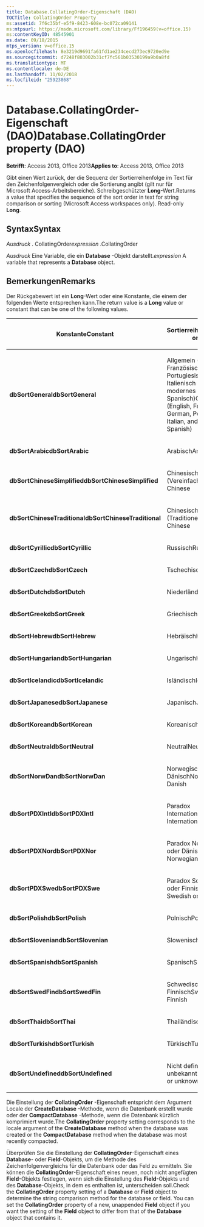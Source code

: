 ```yaml
---
title: Database.CollatingOrder-Eigenschaft (DAO)
TOCTitle: CollatingOrder Property
ms:assetid: 7f6c35bf-e5f9-8423-608e-bc072ca09141
ms:mtpsurl: https://msdn.microsoft.com/library/Ff196459(v=office.15)
ms:contentKeyID: 48545901
ms.date: 09/18/2015
mtps_version: v=office.15
ms.openlocfilehash: 8e3219d9691fa61fd1ae234cecd273ec9720ed9e
ms.sourcegitcommit: d7248f803002b31cf7fc561b03530199a9b0a8fd
ms.translationtype: MT
ms.contentlocale: de-DE
ms.lasthandoff: 11/02/2018
ms.locfileid: "25923868"
---
```

# <a name="databasecollatingorder-property-dao"></a><span data-ttu-id="81759-102">Database.CollatingOrder-Eigenschaft (DAO)</span><span class="sxs-lookup"><span data-stu-id="81759-102">Database.CollatingOrder property (DAO)</span></span>


<span data-ttu-id="81759-103">**Betrifft**: Access 2013, Office 2013</span><span class="sxs-lookup"><span data-stu-id="81759-103">**Applies to**: Access 2013, Office 2013</span></span>

<span data-ttu-id="81759-p101">Gibt einen Wert zurück, der die Sequenz der Sortierreihenfolge im Text für den Zeichenfolgenvergleich oder die Sortierung angibt (gilt nur für Microsoft Access-Arbeitsbereiche). Schreibgeschützter **Long**-Wert.</span><span class="sxs-lookup"><span data-stu-id="81759-p101">Returns a value that specifies the sequence of the sort order in text for string comparison or sorting (Microsoft Access workspaces only). Read-only **Long**.</span></span>

## <a name="syntax"></a><span data-ttu-id="81759-106">Syntax</span><span class="sxs-lookup"><span data-stu-id="81759-106">Syntax</span></span>

<span data-ttu-id="81759-107">*Ausdruck* . CollatingOrder</span><span class="sxs-lookup"><span data-stu-id="81759-107">*expression* .CollatingOrder</span></span>

<span data-ttu-id="81759-108">*Ausdruck* Eine Variable, die ein **Database** -Objekt darstellt.</span><span class="sxs-lookup"><span data-stu-id="81759-108">*expression* A variable that represents a **Database** object.</span></span>

## <a name="remarks"></a><span data-ttu-id="81759-109">Bemerkungen</span><span class="sxs-lookup"><span data-stu-id="81759-109">Remarks</span></span>

<span data-ttu-id="81759-110">Der Rückgabewert ist ein **Long**-Wert oder eine Konstante, die einem der folgenden Werte entsprechen kann.</span><span class="sxs-lookup"><span data-stu-id="81759-110">The return value is a **Long** value or constant that can be one of the following values.</span></span>

<table>
<colgroup>
<col style="width: 50%" />
<col style="width: 50%" />
</colgroup>
<thead>
<tr class="header">
<th><p><span data-ttu-id="81759-111">Konstante</span><span class="sxs-lookup"><span data-stu-id="81759-111">Constant</span></span></p></th>
<th><p><span data-ttu-id="81759-112">Sortierreihenfolge</span><span class="sxs-lookup"><span data-stu-id="81759-112">Sort order</span></span></p></th>
</tr>
</thead>
<tbody>
<tr class="odd">
<td><p><span data-ttu-id="81759-113"><strong>dbSortGeneral</strong></span><span class="sxs-lookup"><span data-stu-id="81759-113"><strong>dbSortGeneral</strong></span></span></p></td>
<td><p><span data-ttu-id="81759-114">Allgemein (Englisch, Französisch, Deutsch, Portugiesisch, Italienisch und modernes Spanisch)</span><span class="sxs-lookup"><span data-stu-id="81759-114">General (English, French, German, Portuguese, Italian, and Modern Spanish)</span></span></p></td>
</tr>
<tr class="even">
<td><p><span data-ttu-id="81759-115"><strong>dbSortArabic</strong></span><span class="sxs-lookup"><span data-stu-id="81759-115"><strong>dbSortArabic</strong></span></span></p></td>
<td><p><span data-ttu-id="81759-116">Arabisch</span><span class="sxs-lookup"><span data-stu-id="81759-116">Arabic</span></span></p></td>
</tr>
<tr class="odd">
<td><p><span data-ttu-id="81759-117"><strong>dbSortChineseSimplified</strong></span><span class="sxs-lookup"><span data-stu-id="81759-117"><strong>dbSortChineseSimplified</strong></span></span></p></td>
<td><p><span data-ttu-id="81759-118">Chinesisch (Vereinfacht)</span><span class="sxs-lookup"><span data-stu-id="81759-118">Simplified Chinese</span></span></p></td>
</tr>
<tr class="even">
<td><p><span data-ttu-id="81759-119"><strong>dbSortChineseTraditional</strong></span><span class="sxs-lookup"><span data-stu-id="81759-119"><strong>dbSortChineseTraditional</strong></span></span></p></td>
<td><p><span data-ttu-id="81759-120">Chinesisch (Traditionell)</span><span class="sxs-lookup"><span data-stu-id="81759-120">Traditional Chinese</span></span></p></td>
</tr>
<tr class="odd">
<td><p><span data-ttu-id="81759-121"><strong>dbSortCyrillic</strong></span><span class="sxs-lookup"><span data-stu-id="81759-121"><strong>dbSortCyrillic</strong></span></span></p></td>
<td><p><span data-ttu-id="81759-122">Russisch</span><span class="sxs-lookup"><span data-stu-id="81759-122">Russian</span></span></p></td>
</tr>
<tr class="even">
<td><p><span data-ttu-id="81759-123"><strong>dbSortCzech</strong></span><span class="sxs-lookup"><span data-stu-id="81759-123"><strong>dbSortCzech</strong></span></span></p></td>
<td><p><span data-ttu-id="81759-124">Tschechisch</span><span class="sxs-lookup"><span data-stu-id="81759-124">Czech</span></span></p></td>
</tr>
<tr class="odd">
<td><p><span data-ttu-id="81759-125"><strong>dbSortDutch</strong></span><span class="sxs-lookup"><span data-stu-id="81759-125"><strong>dbSortDutch</strong></span></span></p></td>
<td><p><span data-ttu-id="81759-126">Niederländisch</span><span class="sxs-lookup"><span data-stu-id="81759-126">Dutch</span></span></p></td>
</tr>
<tr class="even">
<td><p><span data-ttu-id="81759-127"><strong>dbSortGreek</strong></span><span class="sxs-lookup"><span data-stu-id="81759-127"><strong>dbSortGreek</strong></span></span></p></td>
<td><p><span data-ttu-id="81759-128">Griechisch</span><span class="sxs-lookup"><span data-stu-id="81759-128">Greek</span></span></p></td>
</tr>
<tr class="odd">
<td><p><span data-ttu-id="81759-129"><strong>dbSortHebrew</strong></span><span class="sxs-lookup"><span data-stu-id="81759-129"><strong>dbSortHebrew</strong></span></span></p></td>
<td><p><span data-ttu-id="81759-130">Hebräisch</span><span class="sxs-lookup"><span data-stu-id="81759-130">Hebrew</span></span></p></td>
</tr>
<tr class="even">
<td><p><span data-ttu-id="81759-131"><strong>dbSortHungarian</strong></span><span class="sxs-lookup"><span data-stu-id="81759-131"><strong>dbSortHungarian</strong></span></span></p></td>
<td><p><span data-ttu-id="81759-132">Ungarisch</span><span class="sxs-lookup"><span data-stu-id="81759-132">Hungarian</span></span></p></td>
</tr>
<tr class="odd">
<td><p><span data-ttu-id="81759-133"><strong>dbSortIcelandic</strong></span><span class="sxs-lookup"><span data-stu-id="81759-133"><strong>dbSortIcelandic</strong></span></span></p></td>
<td><p><span data-ttu-id="81759-134">Isländisch</span><span class="sxs-lookup"><span data-stu-id="81759-134">Icelandic</span></span></p></td>
</tr>
<tr class="even">
<td><p><span data-ttu-id="81759-135"><strong>dbSortJapanese</strong></span><span class="sxs-lookup"><span data-stu-id="81759-135"><strong>dbSortJapanese</strong></span></span></p></td>
<td><p><span data-ttu-id="81759-136">Japanisch</span><span class="sxs-lookup"><span data-stu-id="81759-136">Japanese</span></span></p></td>
</tr>
<tr class="odd">
<td><p><span data-ttu-id="81759-137"><strong>dbSortKorean</strong></span><span class="sxs-lookup"><span data-stu-id="81759-137"><strong>dbSortKorean</strong></span></span></p></td>
<td><p><span data-ttu-id="81759-138">Koreanisch</span><span class="sxs-lookup"><span data-stu-id="81759-138">Korean</span></span></p></td>
</tr>
<tr class="even">
<td><p><span data-ttu-id="81759-139"><strong>dbSortNeutral</strong></span><span class="sxs-lookup"><span data-stu-id="81759-139"><strong>dbSortNeutral</strong></span></span></p></td>
<td><p><span data-ttu-id="81759-140">Neutral</span><span class="sxs-lookup"><span data-stu-id="81759-140">Neutral</span></span></p></td>
</tr>
<tr class="odd">
<td><p><span data-ttu-id="81759-141"><strong>dbSortNorwDan</strong></span><span class="sxs-lookup"><span data-stu-id="81759-141"><strong>dbSortNorwDan</strong></span></span></p></td>
<td><p><span data-ttu-id="81759-142">Norwegisch oder Dänisch</span><span class="sxs-lookup"><span data-stu-id="81759-142">Norwegian or Danish</span></span></p></td>
</tr>
<tr class="even">
<td><p><span data-ttu-id="81759-143"><strong>dbSortPDXIntl</strong></span><span class="sxs-lookup"><span data-stu-id="81759-143"><strong>dbSortPDXIntl</strong></span></span></p></td>
<td><p><span data-ttu-id="81759-144">Paradox International</span><span class="sxs-lookup"><span data-stu-id="81759-144">Paradox International</span></span></p></td>
</tr>
<tr class="odd">
<td><p><span data-ttu-id="81759-145"><strong>dbSortPDXNor</strong></span><span class="sxs-lookup"><span data-stu-id="81759-145"><strong>dbSortPDXNor</strong></span></span></p></td>
<td><p><span data-ttu-id="81759-146">Paradox Norwegisch oder Dänisch</span><span class="sxs-lookup"><span data-stu-id="81759-146">Paradox Norwegian or Danish</span></span></p></td>
</tr>
<tr class="even">
<td><p><span data-ttu-id="81759-147"><strong>dbSortPDXSwe</strong></span><span class="sxs-lookup"><span data-stu-id="81759-147"><strong>dbSortPDXSwe</strong></span></span></p></td>
<td><p><span data-ttu-id="81759-148">Paradox Schwedisch oder Finnisch</span><span class="sxs-lookup"><span data-stu-id="81759-148">Paradox Swedish or Finnish</span></span></p></td>
</tr>
<tr class="odd">
<td><p><span data-ttu-id="81759-149"><strong>dbSortPolish</strong></span><span class="sxs-lookup"><span data-stu-id="81759-149"><strong>dbSortPolish</strong></span></span></p></td>
<td><p><span data-ttu-id="81759-150">Polnisch</span><span class="sxs-lookup"><span data-stu-id="81759-150">Polish</span></span></p></td>
</tr>
<tr class="even">
<td><p><span data-ttu-id="81759-151"><strong>dbSortSlovenian</strong></span><span class="sxs-lookup"><span data-stu-id="81759-151"><strong>dbSortSlovenian</strong></span></span></p></td>
<td><p><span data-ttu-id="81759-152">Slowenisch</span><span class="sxs-lookup"><span data-stu-id="81759-152">Slovenian</span></span></p></td>
</tr>
<tr class="odd">
<td><p><span data-ttu-id="81759-153"><strong>dbSortSpanish</strong></span><span class="sxs-lookup"><span data-stu-id="81759-153"><strong>dbSortSpanish</strong></span></span></p></td>
<td><p><span data-ttu-id="81759-154">Spanisch</span><span class="sxs-lookup"><span data-stu-id="81759-154">Spanish</span></span></p></td>
</tr>
<tr class="even">
<td><p><span data-ttu-id="81759-155"><strong>dbSortSwedFin</strong></span><span class="sxs-lookup"><span data-stu-id="81759-155"><strong>dbSortSwedFin</strong></span></span></p></td>
<td><p><span data-ttu-id="81759-156">Schwedisch oder Finnisch</span><span class="sxs-lookup"><span data-stu-id="81759-156">Swedish or Finnish</span></span></p></td>
</tr>
<tr class="odd">
<td><p><span data-ttu-id="81759-157"><strong>dbSortThai</strong></span><span class="sxs-lookup"><span data-stu-id="81759-157"><strong>dbSortThai</strong></span></span></p></td>
<td><p><span data-ttu-id="81759-158">Thailändisch</span><span class="sxs-lookup"><span data-stu-id="81759-158">Thai</span></span></p></td>
</tr>
<tr class="even">
<td><p><span data-ttu-id="81759-159"><strong>dbSortTurkish</strong></span><span class="sxs-lookup"><span data-stu-id="81759-159"><strong>dbSortTurkish</strong></span></span></p></td>
<td><p><span data-ttu-id="81759-160">Türkisch</span><span class="sxs-lookup"><span data-stu-id="81759-160">Turkish</span></span></p></td>
</tr>
<tr class="odd">
<td><p><span data-ttu-id="81759-161"><strong>dbSortUndefined</strong></span><span class="sxs-lookup"><span data-stu-id="81759-161"><strong>dbSortUndefined</strong></span></span></p></td>
<td><p><span data-ttu-id="81759-162">Nicht definiert oder unbekannt</span><span class="sxs-lookup"><span data-stu-id="81759-162">Undefined or unknown</span></span></p></td>
</tr>
</tbody>
</table>


<span data-ttu-id="81759-163">Die Einstellung der **CollatingOrder** -Eigenschaft entspricht dem Argument Locale der **CreateDatabase** -Methode, wenn die Datenbank erstellt wurde oder der **CompactDatabase** -Methode, wenn die Datenbank kürzlich komprimiert wurde.</span><span class="sxs-lookup"><span data-stu-id="81759-163">The **CollatingOrder** property setting corresponds to the locale argument of the **CreateDatabase** method when the database was created or the **CompactDatabase** method when the database was most recently compacted.</span></span>

<span data-ttu-id="81759-p102">Überprüfen Sie die Einstellung der **CollatingOrder**-Eigenschaft eines **Database**- oder **Field**-Objekts, um die Methode des Zeichenfolgenvergleichs für die Datenbank oder das Feld zu ermitteln. Sie können die **CollatingOrder**-Eigenschaft eines neuen, noch nicht angefügten **Field**-Objekts festlegen, wenn sich die Einstellung des **Field**-Objekts und des **Database**-Objekts, in dem es enthalten ist, unterscheiden soll.</span><span class="sxs-lookup"><span data-stu-id="81759-p102">Check the **CollatingOrder** property setting of a **Database** or **Field** object to determine the string comparison method for the database or field. You can set the **CollatingOrder** property of a new, unappended **Field** object if you want the setting of the **Field** object to differ from that of the **Database** object that contains it.</span></span>

